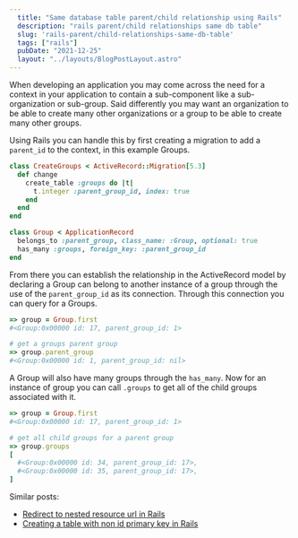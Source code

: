 ```yaml
---
  title: "Same database table parent/child relationship using Rails"
  description: "rails parent/child relationships same db table"
  slug: 'rails-parent/child-relationships-same-db-table'
  tags: ["rails"]
  pubDate: "2021-12-25"
  layout: "../layouts/BlogPostLayout.astro"
---
```


When developing an application you may come across the need for a context in your application to contain a sub-component like a sub-organization or sub-group. Said differently you may want an organization to be able to create many other organizations or a group to be able to create many other groups. 

Using Rails you can handle this by first creating a migration to add a `parent_id` to the context, in this example Groups.

```ruby
class CreateGroups < ActiveRecord::Migration[5.3]
  def change
    create_table :groups do |t|
      t.integer :parent_group_id, index: true
    end
  end
end
```

```ruby
class Group < ApplicationRecord
  belongs_to :parent_group, class_name: :Group, optional: true
  has_many :groups, foreign_key: :parent_group_id
end
```

From there you can establish the relationship in the ActiveRecord model by declaring a Group can belong to another instance of a group through the use of the `parent_group_id` as its connection. Through this connection you can query for a Groups.

```ruby
=> group = Group.first
#<Group:0x00000 id: 17, parent_group_id: 1>

# get a groups parent group
=> group.parent_group
#<Group:0x00000 id: 1, parent_group_id: nil>
```

A Group will also have many groups through the `has_many`. Now for an instance of group you can call `.groups` to get all of the child groups associated with it.

```ruby
=> group = Group.first
#<Group:0x00000 id: 17, parent_group_id: 1>

# get all child groups for a parent group
=> group.groups
[
  #<Group:0x00000 id: 34, parent_group_id: 17>,
  #<Group:0x00000 id: 35, parent_group_id: 17>,
]
```

Similar posts:
- [Redirect to nested resource url in Rails](https://tinytechtuts.com/2021-redirect-to-nested-resource-url-rails)
 - [Creating a table with non id primary key in Rails](https://tinytechtuts.com/2021-creating-a-table-with-different-primary-key-rails)

